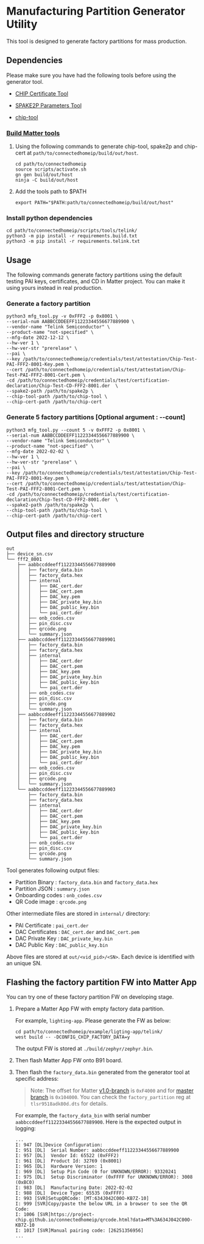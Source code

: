 # Manufacturing Partition Generator Utility

This tool is designed to generate factory partitions for mass production.

## Dependencies

Please make sure you have had the following tools before using the generator
tool.

-   [CHIP Certificate Tool](https://github.com/project-chip/connectedhomeip/tree/master/src/tools/chip-cert)

-   [SPAKE2P Parameters Tool](https://github.com/project-chip/connectedhomeip/tree/master/src/tools/spake2p)

-   [chip-tool](https://github.com/project-chip/connectedhomeip/tree/master/examples/chip-tool)

### [Build Matter tools](https://github.com/project-chip/connectedhomeip/blob/master/docs/guides/BUILDING.md#build-for-the-host-os-linux-or-macos)

1.  Using the following commands to generate chip-tool, spake2p and chip-cert at
    `path/to/connectedhomeip/build/out/host`.

    ```shell
    cd path/to/connectedhomeip
    source scripts/activate.sh
    gn gen build/out/host
    ninja -C build/out/host
    ```

2.  Add the tools path to \$PATH

    ```shell
    export PATH="$PATH:path/to/connectedhomeip/build/out/host"
    ```

### Install python dependencies

```shell
cd path/to/connectedhomeip/scripts/tools/telink/
python3 -m pip install -r requirements.build.txt
python3 -m pip install -r requirements.telink.txt
```

## Usage

The following commands generate factory partitions using the default testing PAI
keys, certificates, and CD in Matter project. You can make it using yours
instead in real production.

### Generate a factory partition

```shell
python3 mfg_tool.py -v 0xFFF2 -p 0x8001 \
--serial-num AABBCCDDEEFF11223344556677889900 \
--vendor-name "Telink Semiconductor" \
--product-name "not-specified" \
--mfg-date 2022-12-12 \
--hw-ver 1 \
--hw-ver-str "prerelase" \
--pai \
--key /path/to/connectedhomeip/credentials/test/attestation/Chip-Test-PAI-FFF2-8001-Key.pem \
--cert /path/to/connectedhomeip/credentials/test/attestation/Chip-Test-PAI-FFF2-8001-Cert.pem \
-cd /path/to/connectedhomeip/credentials/test/certification-declaration/Chip-Test-CD-FFF2-8001.der  \
--spake2-path /path/to/spake2p \
--chip-tool-path /path/to/chip-tool \
--chip-cert-path /path/to/chip-cert
```

### Generate 5 factory partitions [Optional argument : --count]

```shell
python3 mfg_tool.py --count 5 -v 0xFFF2 -p 0x8001 \
--serial-num AABBCCDDEEFF11223344556677889900 \
--vendor-name "Telink Semiconductor" \
--product-name "not-specified" \
--mfg-date 2022-02-02 \
--hw-ver 1 \
--hw-ver-str "prerelase" \
--pai \
--key /path/to/connectedhomeip/credentials/test/attestation/Chip-Test-PAI-FFF2-8001-Key.pem \
--cert /path/to/connectedhomeip/credentials/test/attestation/Chip-Test-PAI-FFF2-8001-Cert.pem \
-cd /path/to/connectedhomeip/credentials/test/certification-declaration/Chip-Test-CD-FFF2-8001.der  \
--spake2-path /path/to/spake2p \
--chip-tool-path /path/to/chip-tool \
--chip-cert-path /path/to/chip-cert
```

## Output files and directory structure

```
out
├── device_sn.csv
└── fff2_8001
    ├── aabbccddeeff11223344556677889900
    │   ├── factory_data.bin
    │   ├── factory_data.hex
    │   ├── internal
    │   │   ├── DAC_cert.der
    │   │   ├── DAC_cert.pem
    │   │   ├── DAC_key.pem
    │   │   ├── DAC_private_key.bin
    │   │   ├── DAC_public_key.bin
    │   │   └── pai_cert.der
    │   ├── onb_codes.csv
    │   ├── pin_disc.csv
    │   ├── qrcode.png
    │   └── summary.json
    ├── aabbccddeeff11223344556677889901
    │   ├── factory_data.bin
    │   ├── factory_data.hex
    │   ├── internal
    │   │   ├── DAC_cert.der
    │   │   ├── DAC_cert.pem
    │   │   ├── DAC_key.pem
    │   │   ├── DAC_private_key.bin
    │   │   ├── DAC_public_key.bin
    │   │   └── pai_cert.der
    │   ├── onb_codes.csv
    │   ├── pin_disc.csv
    │   ├── qrcode.png
    │   └── summary.json
    ├── aabbccddeeff11223344556677889902
    │   ├── factory_data.bin
    │   ├── factory_data.hex
    │   ├── internal
    │   │   ├── DAC_cert.der
    │   │   ├── DAC_cert.pem
    │   │   ├── DAC_key.pem
    │   │   ├── DAC_private_key.bin
    │   │   ├── DAC_public_key.bin
    │   │   └── pai_cert.der
    │   ├── onb_codes.csv
    │   ├── pin_disc.csv
    │   ├── qrcode.png
    │   └── summary.json
    └── aabbccddeeff11223344556677889903
        ├── factory_data.bin
        ├── factory_data.hex
        ├── internal
        │   ├── DAC_cert.der
        │   ├── DAC_cert.pem
        │   ├── DAC_key.pem
        │   ├── DAC_private_key.bin
        │   ├── DAC_public_key.bin
        │   └── pai_cert.der
        ├── onb_codes.csv
        ├── pin_disc.csv
        ├── qrcode.png
        └── summary.json
```

Tool generates following output files:

-   Partition Binary : `factory_data.bin` and `factory_data.hex`
-   Partition JSON : `summary.json`
-   Onboarding codes : `onb_codes.csv`
-   QR Code image : `qrcode.png`

Other intermediate files are stored in `internal/` directory:

-   PAI Certificate : `pai_cert.der`
-   DAC Certificates : `DAC_cert.der` and `DAC_cert.pem`
-   DAC Private Key : `DAC_private_key.bin`
-   DAC Public Key : `DAC_public_key.bin`

Above files are stored at `out/<vid_pid>/<SN>`. Each device is identified with
an unique SN.

## Flashing the factory partition FW into Matter App

You can try one of these factory partition FW on developing stage.

1. Prepare a Matter App FW with empty factory data partition.

    For example, `lighting-app`. Please generate the FW as below:

    ```shell
    cd path/to/connectedhomeip/example/ligting-app/telink/
    west build -- -DCONFIG_CHIP_FACTORY_DATA=y
    ```

    The output FW is stored at `./build/zephyr/zephyr.bin`.

2. Then flash Matter App FW onto B91 board.

3. Then flash the `factory_data.bin` generated from the generator tool at
   specific address:

    > Note: The offset for Matter
    > [v1.0-branch](https://github.com/telink-semi/zephyr/blob/telink_matter_v1.0-branch/boards/riscv/tlsr9518adk80d/tlsr9518adk80d.dts)
    > is `0xF4000` and for
    > [master branch](https://github.com/telink-semi/zephyr/blob/telink_matter/boards/riscv/tlsr9518adk80d/tlsr9518adk80d.dts)
    > is `0x104000`. You can check the `factory_partition` reg at
    > `tlsr9518adk80d.dts` for details.

    For example, the `factory_data_bin` with serial number
    `aabbccddeeff11223344556677889900`. Here is the expected output in logging:

    ```shell
    ...
    I: 947 [DL]Device Configuration:
    I: 951 [DL]  Serial Number: aabbccddeeff11223344556677889900
    I: 957 [DL]  Vendor Id: 65522 (0xFFF2)
    I: 961 [DL]  Product Id: 32769 (0x8001)
    I: 965 [DL]  Hardware Version: 1
    I: 969 [DL]  Setup Pin Code (0 for UNKNOWN/ERROR): 93320241
    I: 975 [DL]  Setup Discriminator (0xFFFF for UNKNOWN/ERROR): 3008 (0xBC0)
    I: 983 [DL]  Manufacturing Date: 2022-02-02
    I: 988 [DL]  Device Type: 65535 (0xFFFF)
    I: 993 [SVR]SetupQRCode: [MT:634J042C00O-KB7Z-10]
    I: 999 [SVR]Copy/paste the below URL in a browser to see the QR Code:
    I: 1006 [SVR]https://project-chip.github.io/connectedhomeip/qrcode.html?data=MT%3A634J042C00O-KB7Z-10
    I: 1017 [SVR]Manual pairing code: [26251356956]
    ...
    ```
